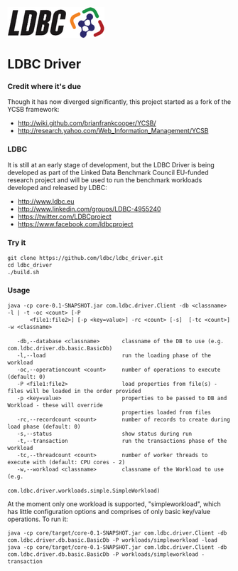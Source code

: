 ![LDBC Logo](ldbc_logo.png) 

# LDBC Driver


### Credit where it's due
Though it has now diverged significantly, this project started as a fork of the YCSB framework:
* http://wiki.github.com/brianfrankcooper/YCSB/
* http://research.yahoo.com/Web_Information_Management/YCSB

### LDBC
It is still at an early stage of development, but the LDBC Driver is being developed as part of the Linked Data Benchmark Council EU-funded research project and will be used to run the benchmark workloads developed and released by LDBC:
* http://www.ldbc.eu
* http://www.linkedin.com/groups/LDBC-4955240
* https://twitter.com/LDBCproject
* https://www.facebook.com/ldbcproject

### Try it

    git clone https://github.com/ldbc/ldbc_driver.git
    cd ldbc_driver
    ./build.sh

### Usage

	java -cp core-0.1-SNAPSHOT.jar com.ldbc.driver.Client -db <classname> -l | -t -oc <count> [-P
	       <file1:file2>] [-p <key=value>] -rc <count> [-s]  [-tc <count>] -w <classname>
	       
	   -db,--database <classname>       classname of the DB to use (e.g. com.ldbc.driver.db.basic.BasicDb)
	   -l,--load                        run the loading phase of the workload
	   -oc,--operationcount <count>     number of operations to execute (default: 0)
	   -P <file1:file2>                 load properties from file(s) - files will be loaded in the order provided
	   -p <key=value>                   properties to be passed to DB and Workload - these will override
	                                    properties loaded from files
	   -rc,--recordcount <count>        number of records to create during load phase (default: 0)
	   -s,--status                      show status during run
	   -t,--transaction                 run the transactions phase of the workload
	   -tc,--threadcount <count>        number of worker threads to execute with (default: CPU cores - 2)
	   -w,--workload <classname>        classname of the Workload to use (e.g.
	                                    com.ldbc.driver.workloads.simple.SimpleWorkload)

At the moment only one workload is supported, "simpleworkload", which has little configuration options and comprises of only basic key/value operations.
To run it:

    java -cp core/target/core-0.1-SNAPSHOT.jar com.ldbc.driver.Client -db com.ldbc.driver.db.basic.BasicDb -P workloads/simpleworkload -load
    java -cp core/target/core-0.1-SNAPSHOT.jar com.ldbc.driver.Client -db com.ldbc.driver.db.basic.BasicDb -P workloads/simpleworkload -transaction
